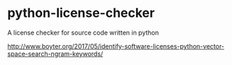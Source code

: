 # python-license-checker
A license checker for source code written in python

http://www.boyter.org/2017/05/identify-software-licenses-python-vector-space-search-ngram-keywords/
